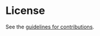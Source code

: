 # License

See the
[guidelines for contributions](https://github.com/hannestschofenig/lamps-attestation-freshness/blob/main/CONTRIBUTING.md).

